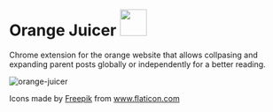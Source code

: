 # Orange Juicer <img src="https://user-images.githubusercontent.com/1578458/104275566-dd955d80-5481-11eb-9eb2-affcb4b73a95.png"  width="48" height="48" />

Chrome extension for the orange website that allows collpasing and expanding parent posts globally or independently  for a better reading.


![orange-juicer](https://user-images.githubusercontent.com/1578458/104278748-db360200-5487-11eb-9799-e932c44267ac.gif)


<div>Icons made by <a href="https://www.flaticon.com/authors/freepik" title="Freepik">Freepik</a> from <a href="https://www.flaticon.com/" title="Flaticon">www.flaticon.com</a></div>
